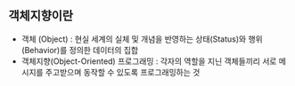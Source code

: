 ## 객체지향이란

- 객체 (Object) : 현실 세계의 실체 및 개념을 반영하는 상태(Status)와 행위 (Behavior)를 정의한 데이터의 집합
- 객체지향(Object-Oriented) 프로그래밍 : 각자의 역할을 지닌 객체들끼리 서로 메시지를 주고받으며 동작할 수 있도록 프로그래밍하는 것
